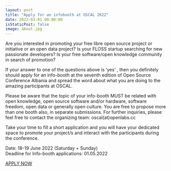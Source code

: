 ```yaml
---
layout: post
title: "Apply for an infobooth at OSCAL 2022"
date: 2022-03-01 00:00:00
isStaticPost: false
image: about.jpg
---
```


Are you interested in promoting your free libre open source project or initiative or an open data project? Is your FLOSS startup searching for new passionate developers? Is your free software/open knowledge community in search of promotion?

If your answer to one of the questions above is ‘yes’ , then you definitely should apply for an info-booth at the seventh edition of Open Source Conference Albania and spread the word about what you are doing to the amazing participants at OSCAL.

Please be aware that the topic of your info-booth MUST be related with open knowledge, open source software and/or hardware, software freedom, open data or generally open culture. You are free to propose more than one booth also, in separate submissions. For further inquiries, please feel free to contact the organizing team: oscal(at)openlabs.cc

Take your time to fill a short application and you will have your dedicated space to promote your project/s and interact with the participants during the conference.

Date: 18-19 June 2022 (Saturday + Sunday)  
Deadline for Info-booth applications: 01.05.2022

<p class="text-center">
<a href="https://cfp.openlabs.cc/o2i22/cfp" class="btn btn-primary waves-effect waves-button waves-light waves-float">APPLY NOW</a>
</p>
